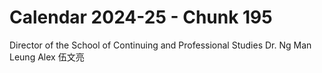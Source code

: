 # Calendar 2024-25 - Chunk 195

<!-- Chunk tokens: 9, Enriched tokens: 18 -->

Director of the School of Continuing and Professional Studies
Dr. Ng Man Leung Alex 伍文亮